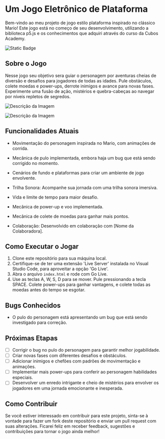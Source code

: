 

# Um Jogo Eletrônico de Plataforma

Bem-vindo ao meu projeto de jogo estilo plataforma inspirado no clássico Mario! Este jogo está no começo de seu desenvolvimento, utilizando a biblioteca p5.js e os conhecimentos que adquiri através do curso da Cubos Academy.

![Static Badge](https://img.shields.io/badge/projeto-em_desenvolvimento-green)


## Sobre o Jogo

Nesse jogo seu objetivo sera guiar o personagem por aventuras cheias de diversão e desafios para jogadores de todas as idades. Pule obstáculos, colete moedas e power-ups, derrote inimigos e avance para novas fases. Experimente uma fusão de ação, mistérios e quebra-cabeças ao navegar por níveis repletos de segredos.

![Descrição da Imagem](caminho/para/imagem.jpg)

![Descrição da Imagem](caminho/para/imagem.jpg)


## Funcionalidades Atuais

- Movimentação do personagem inspirada no Mario, com animações de corrida.

- Mecânica de pulo implementada, embora haja um bug que está sendo corrigido no momento.

- Cenários de fundo e plataformas para criar um ambiente de jogo envolvente.

- Trilha Sonora: Acompanhe sua jornada com uma trilha sonora imersiva.

- Vida e limite de tempo para maior desafio.

- Mecânica de power-up e voo implementada.

- Mecânica de colete de moedas para ganhar mais pontos.

- Colaboração: Desenvolvido em colaboração com [Nome da Colaboradora].

## Como Executar o Jogar

1. Clone este repositório para sua máquina local.
2. Certifique-se de ter uma extensão 'Live Server' instalada no Visual Studio Code, para aproveitar a opção 'Go Live'.
3. Abra o arquivo `index.html` e rode com Go Live.
4. Use as teclas A, W, S, D para se mover. Pule pressionando a tecla SPACE. Colete power-ups para ganhar vantagens, e colete todas as moedas antes do tempo se esgotar.


## Bugs Conhecidos

- O pulo do personagem está apresentando um bug que está sendo investigado para correção.


## Próximas Etapas

- [ ] Corrigir o bug no pulo do personagem para garantir melhor jogabilidade.
- [ ] Criar novas fases com diferentes desafios e obstáculos.
- [ ] Adicionar inimigos e chefões com padrões de movimentação e animações.
- [ ] Implementar mais power-ups para conferir ao personagem habilidades especiais.
- [ ] Desenvolver um enredo intrigante e cheio de mistérios para envolver os jogadores em uma jornada emocionante e inesperada.

## Como Contribuir

Se você estiver interessado em contribuir para este projeto, sinta-se à vontade para fazer um fork deste repositório e enviar um pull request com suas alterações. Ficarei feliz em receber feedback, sugestões e contribuições para tornar o jogo ainda melhor!

